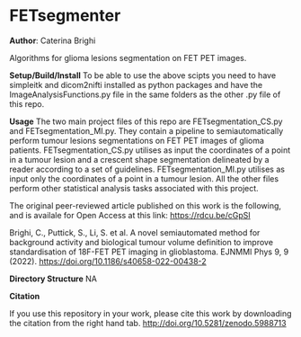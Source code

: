 # FETsegmenter

**Author**: Caterina Brighi

Algorithms for glioma lesions segmentation on FET PET images.

**Setup/Build/Install** 
To be able to use the above scipts you need to have simpleitk and dicom2nifti installed as python packages and have the ImageAnalysisFunctions.py file in the same folders as the other .py file of this repo. 

**Usage** 
The two main project files of this repo are FETsegmentation_CS.py and FETsegmentation_MI.py. They contain a pipeline to semiautomatically perform tumour lesions segmentations on FET PET images of glioma patients. FETsegmentation_CS.py utilises as input the coordinates of a point in a tumour lesion and a crescent shape segmentation delineated by a reader according to a set of guidelines. FETsegmentation_MI.py utilises as input only the coordinates of a point in a tumour lesion. All the other files perform other statistical analysis tasks associated with this project.

The original peer-reviewed article published on this work is the following, and is availale for Open Access at this link: https://rdcu.be/cGpSI

Brighi, C., Puttick, S., Li, S. et al. A novel semiautomated method for background activity and biological tumour volume definition to improve standardisation of 18F-FET PET imaging in glioblastoma. EJNMMI Phys 9, 9 (2022). https://doi.org/10.1186/s40658-022-00438-2

**Directory Structure** 
NA

**Citation**

If you use this repository in your work, please cite this work by downloading the citation from the right hand tab.
http://doi.org/10.5281/zenodo.5988713
